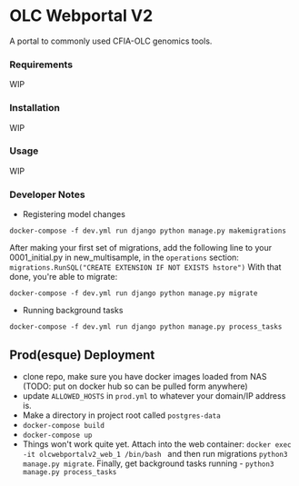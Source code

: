 OLC Webportal V2
================

A portal to commonly used CFIA-OLC genomics tools.

### Requirements
WIP

### Installation
WIP

### Usage
WIP

### Developer Notes
- Registering model changes

```
docker-compose -f dev.yml run django python manage.py makemigrations
```
After making your first set of migrations, add the following line to your 0001_initial.py
in new_multisample, in the `operations` section:
`migrations.RunSQL("CREATE EXTENSION IF NOT EXISTS hstore")`
With that done, you're able to migrate: 
```
docker-compose -f dev.yml run django python manage.py migrate
```

- Running background tasks

```
docker-compose -f dev.yml run django python manage.py process_tasks
```

## Prod(esque) Deployment
- clone repo, make sure you have docker images loaded from NAS (TODO: put on docker hub so can be pulled form anywhere)
- update `ALLOWED_HOSTS` in `prod.yml` to whatever your domain/IP address is.
- Make a directory in project root called `postgres-data`
- `docker-compose build`
- `docker-compose up`
- Things won't work quite yet. Attach into the web container: `docker exec -it olcwebportalv2_web_1 /bin/bash
` and then run migrations `python3 manage.py migrate`. Finally, get background tasks running - `python3 manage.py process_tasks`
